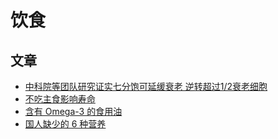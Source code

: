 # 饮食

## 文章
* [中科院等团队研究证实七分饱可延缓衰老 逆转超过1/2衰老细胞](https://www.sohu.com/a/385608566_100191015)
* [不吃主食影响寿命](不吃主食影响寿命.md)
* [含有 Omega-3 的食用油](oil-which-contains-omega-3.md)
* [国人缺少的 6 种营养](国人缺少的6种营养.md)
